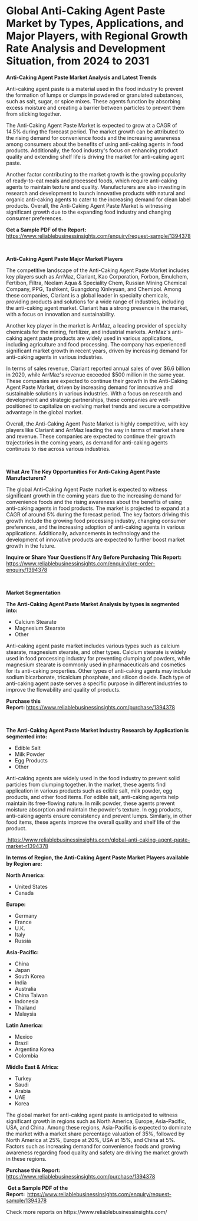 <p><h1>Global Anti-Caking Agent Paste Market by Types, Applications, and Major Players, with Regional Growth Rate Analysis and Development Situation, from 2024 to 2031</h1></p><p><strong>Anti-Caking Agent Paste Market Analysis and Latest Trends</strong></p>
<p><p>Anti-caking agent paste is a material used in the food industry to prevent the formation of lumps or clumps in powdered or granulated substances, such as salt, sugar, or spice mixes. These agents function by absorbing excess moisture and creating a barrier between particles to prevent them from sticking together. </p><p>The Anti-Caking Agent Paste Market is expected to grow at a CAGR of 14.5% during the forecast period. The market growth can be attributed to the rising demand for convenience foods and the increasing awareness among consumers about the benefits of using anti-caking agents in food products. Additionally, the food industry's focus on enhancing product quality and extending shelf life is driving the market for anti-caking agent paste.</p><p>Another factor contributing to the market growth is the growing popularity of ready-to-eat meals and processed foods, which require anti-caking agents to maintain texture and quality. Manufacturers are also investing in research and development to launch innovative products with natural and organic anti-caking agents to cater to the increasing demand for clean label products. Overall, the Anti-Caking Agent Paste Market is witnessing significant growth due to the expanding food industry and changing consumer preferences.</p></p>
<p><strong>Get a Sample PDF of the Report:&nbsp;</strong> <a href="https://www.reliablebusinessinsights.com/enquiry/request-sample/1394378">https://www.reliablebusinessinsights.com/enquiry/request-sample/1394378</a></p>
<p>&nbsp;</p>
<p><strong>Anti-Caking Agent Paste Major Market Players</strong></p>
<p><p>The competitive landscape of the Anti-Caking Agent Paste Market includes key players such as ArrMaz, Clariant, Kao Corporation, Forbon, Emulchem, Fertibon, Filtra, Neelam Aqua & Speciality Chem, Russian Mining Chemical Company, PPG, Tashkent, Guangdong Xinlvyuan, and Chemipol. Among these companies, Clariant is a global leader in specialty chemicals, providing products and solutions for a wide range of industries, including the anti-caking agent market. Clariant has a strong presence in the market, with a focus on innovation and sustainability.</p><p>Another key player in the market is ArrMaz, a leading provider of specialty chemicals for the mining, fertilizer, and industrial markets. ArrMaz's anti-caking agent paste products are widely used in various applications, including agriculture and food processing. The company has experienced significant market growth in recent years, driven by increasing demand for anti-caking agents in various industries.</p><p>In terms of sales revenue, Clariant reported annual sales of over $6.6 billion in 2020, while ArrMaz's revenue exceeded $500 million in the same year. These companies are expected to continue their growth in the Anti-Caking Agent Paste Market, driven by increasing demand for innovative and sustainable solutions in various industries. With a focus on research and development and strategic partnerships, these companies are well-positioned to capitalize on evolving market trends and secure a competitive advantage in the global market.</p><p>Overall, the Anti-Caking Agent Paste Market is highly competitive, with key players like Clariant and ArrMaz leading the way in terms of market share and revenue. These companies are expected to continue their growth trajectories in the coming years, as demand for anti-caking agents continues to rise across various industries.</p></p>
<p>&nbsp;</p>
<p><strong>What Are The Key Opportunities For Anti-Caking Agent Paste Manufacturers?</strong></p>
<p><p>The global Anti-Caking Agent Paste market is expected to witness significant growth in the coming years due to the increasing demand for convenience foods and the rising awareness about the benefits of using anti-caking agents in food products. The market is projected to expand at a CAGR of around 5% during the forecast period. The key factors driving this growth include the growing food processing industry, changing consumer preferences, and the increasing adoption of anti-caking agents in various applications. Additionally, advancements in technology and the development of innovative products are expected to further boost market growth in the future.</p></p>
<p><strong>Inquire or Share Your Questions If Any Before Purchasing This Report:</strong> <a href="https://www.reliablebusinessinsights.com/enquiry/pre-order-enquiry/1394378">https://www.reliablebusinessinsights.com/enquiry/pre-order-enquiry/1394378</a></p>
<p>&nbsp;</p>
<p><strong>Market Segmentation</strong></p>
<p><strong>The Anti-Caking Agent Paste Market Analysis by types is segmented into:</strong></p>
<p><ul><li>Calcium Stearate</li><li>Magnesium Stearate</li><li>Other</li></ul></p>
<p><p>Anti-caking agent paste market includes various types such as calcium stearate, magnesium stearate, and other types. Calcium stearate is widely used in food processing industry for preventing clumping of powders, while magnesium stearate is commonly used in pharmaceuticals and cosmetics for its anti-caking properties. Other types of anti-caking agents may include sodium bicarbonate, tricalcium phosphate, and silicon dioxide. Each type of anti-caking agent paste serves a specific purpose in different industries to improve the flowability and quality of products.</p></p>
<p><strong>Purchase this Report:&nbsp;</strong><a href="https://www.reliablebusinessinsights.com/purchase/1394378">https://www.reliablebusinessinsights.com/purchase/1394378</a></p>
<p>&nbsp;</p>
<p><strong>The Anti-Caking Agent Paste Market Industry Research by Application is segmented into:</strong></p>
<p><ul><li>Edible Salt</li><li>Milk Powder</li><li>Egg Products</li><li>Other</li></ul></p>
<p><p>Anti-caking agents are widely used in the food industry to prevent solid particles from clumping together. In the market, these agents find application in various products such as edible salt, milk powder, egg products, and other food items. For edible salt, anti-caking agents help maintain its free-flowing nature. In milk powder, these agents prevent moisture absorption and maintain the powder's texture. In egg products, anti-caking agents ensure consistency and prevent lumps. Similarly, in other food items, these agents improve the overall quality and shelf life of the product.</p></p>
<p><a href="https://www.reliablebusinessinsights.com/global-anti-caking-agent-paste-market-r1394378">&nbsp;https://www.reliablebusinessinsights.com/global-anti-caking-agent-paste-market-r1394378</a></p>
<p><strong>In terms of Region, the Anti-Caking Agent Paste Market Players available by Region are:</strong></p>
<p>
    <p> <strong> North America: </strong>
        <ul>
            <li>United States</li>
            <li>Canada</li>
        </ul>
        </p> 
    <p> <strong> Europe: </strong>
        <ul>
            <li>Germany</li>
            <li>France</li>
            <li>U.K.</li>
            <li>Italy</li>
            <li>Russia</li>
        </ul>
        </p> 
    <p> <strong> Asia-Pacific: </strong>
        <ul>
            <li>China</li>
            <li>Japan</li>
            <li>South Korea</li>
            <li>India</li>
            <li>Australia</li>
            <li>China Taiwan</li>
            <li>Indonesia</li>
            <li>Thailand</li>
            <li>Malaysia</li>
        </ul>
        </p> 
    <p> <strong> Latin America: </strong>
        <ul>
            <li>Mexico</li>
            <li>Brazil</li>
            <li>Argentina Korea</li>
            <li>Colombia</li>
        </ul>
        </p> 
    <p> <strong> Middle East & Africa: </strong>
        <ul>
            <li>Turkey</li>
            <li>Saudi</li>
            <li>Arabia</li>
            <li>UAE</li>
            <li>Korea</li>
        </ul>
    </p>
    </p>
<p><p>The global market for anti-caking agent paste is anticipated to witness significant growth in regions such as North America, Europe, Asia-Pacific, USA, and China. Among these regions, Asia-Pacific is expected to dominate the market with a market share percentage valuation of 35%, followed by North America at 25%, Europe at 20%, USA at 15%, and China at 5%. Factors such as increasing demand for convenience foods and growing awareness regarding food quality and safety are driving the market growth in these regions.</p></p>
<p><strong>Purchase this Report: </strong><a href="https://www.reliablebusinessinsights.com/purchase/1394378">https://www.reliablebusinessinsights.com/purchase/1394378</a></p>
<p>&nbsp;<strong>Get a Sample PDF of the Report:&nbsp;&nbsp;</strong><a href="https://www.reliablebusinessinsights.com/enquiry/request-sample/1394378">https://www.reliablebusinessinsights.com/enquiry/request-sample/1394378</a></p>
<p><strong></strong></p>
<p>Check more reports on https://www.reliablebusinessinsights.com/</p>